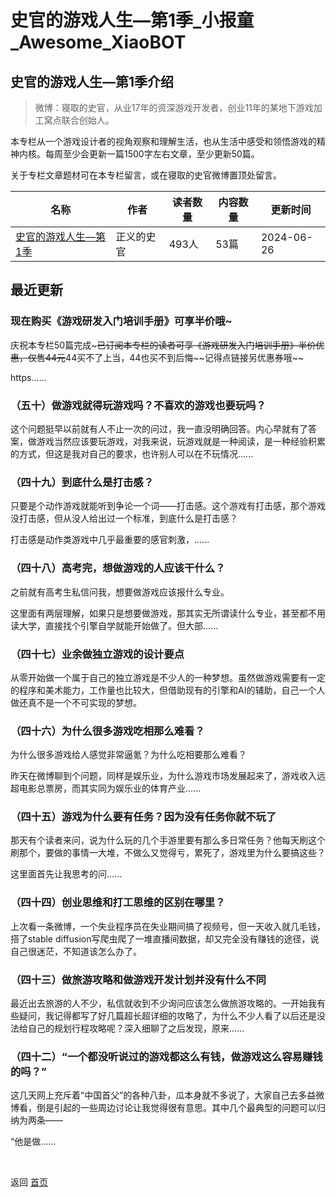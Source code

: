 # 史官的游戏人生—第1季_小报童_Awesome_XiaoBOT

## 史官的游戏人生—第1季介绍
> 微博：寝取的史官，从业17年的资深游戏开发者，创业11年的某地下游戏加工窝点联合创始人。    
    
本专栏从一个游戏设计者的视角观察和理解生活，也从生活中感受和领悟游戏的精神内核。每周至少会更新一篇1500字左右文章，至少更新50篇。    
    
关于专栏文章题材可在本专栏留言，或在寝取的史官微博置顶处留言。  
  


|名称|作者|读者数量|内容数量|更新时间|
|---|---|---|---|---|
|[史官的游戏人生—第1季](https://xiaobot.net/p/sg202301?refer=0b133df9-27dc-423b-8101-639049001c13)|正义的史官|493人|53篇|2024-06-26|

## 最近更新
### 现在购买《游戏研发入门培训手册》可享半价哦~

庆祝本专栏50篇完成~~~已订阅本专栏的读者可享《游戏研发入门培训手册》半价优惠，仅售44元~~44买不了上当，44也买不到后悔~~记得点链接另优惠券哦~~

https......

### （五十）做游戏就得玩游戏吗？不喜欢的游戏也要玩吗？

这个问题挺早以前就有人不止一次的问过，我一直没明确回答。内心早就有了答案，做游戏当然应该要玩游戏，对我来说，玩游戏就是一种阅读，是一种经验积累的方式，但这是我对自己的要求，也许别人可以在不玩情况......

### （四十九）到底什么是打击感？

只要是个动作游戏就能听到争论一个词——打击感。这个游戏有打击感，那个游戏没打击感，但从没人给出过一个标准，到底什么是打击感？

打击感是动作类游戏中几乎最重要的感官刺激，......

### （四十八）高考完，想做游戏的人应该干什么？

之前就有高考生私信问我，想要做游戏应该报什么专业。

这里面有两层理解，如果只是想要做游戏，那其实无所谓读什么专业，甚至都不用读大学，直接找个引擎自学就能开始做了。但大部......

### （四十七）业余做独立游戏的设计要点

从零开始做一个属于自己的独立游戏是不少人的一种梦想。虽然做游戏需要有一定的程序和美术能力，工作量也比较大，但借助现有的引擎和AI的辅助，自己一个人做还真不是一个不可实现的梦想。

### （四十六）为什么很多游戏吃相那么难看？

为什么很多游戏给人感觉非常逼氪？为什么吃相要那么难看？

昨天在微博聊到个问题，同样是娱乐业，为什么游戏市场发展起来了，游戏收入远超电影总票房，而其实同为娱乐业的体育产业......

### （四十五）游戏为什么要有任务？因为没有任务你就不玩了

那天有个读者来问，说为什么玩的几个手游里要有那么多日常任务？他每天刷这个刷那个，要做的事情一大堆，不做么又觉得亏，累死了，游戏里为什么要搞这些？

这里面首先让我思考的问......

### （四十四）创业思维和打工思维的区别在哪里？

上次看一条微博，一个失业程序员在失业期间搞了视频号，但一天收入就几毛钱，搭了stable
diffusion写爬虫爬了一堆直播间数据，却又完全没有赚钱的途径，说自己很迷茫，不知道该怎么办了。

### （四十三）做旅游攻略和做游戏开发计划并没有什么不同

最近出去旅游的人不少，私信就收到不少询问应该怎么做旅游攻略的。一开始我有些疑问，我记得都写了好几篇超长超详细的攻略了，为什么不少人看了以后还是没法给自己的规划行程攻略呢？深入细聊了之后发现，原来......

### （四十二）“一个都没听说过的游戏都这么有钱，做游戏这么容易赚钱的吗？”

这几天网上充斥着“中国首父”的各种八卦，瓜本身就不多说了，大家自己去多益微博看，倒是引起的一些周边讨论让我觉得很有意思。其中几个最典型的问题可以归纳为两条——

“他是做......


<a href="https://github.com/Reno9527/awesome-xiaobot" style="color: white; text-decoration: none;">awesome-xiaobot</a>

返回 [首页](../README.md)
